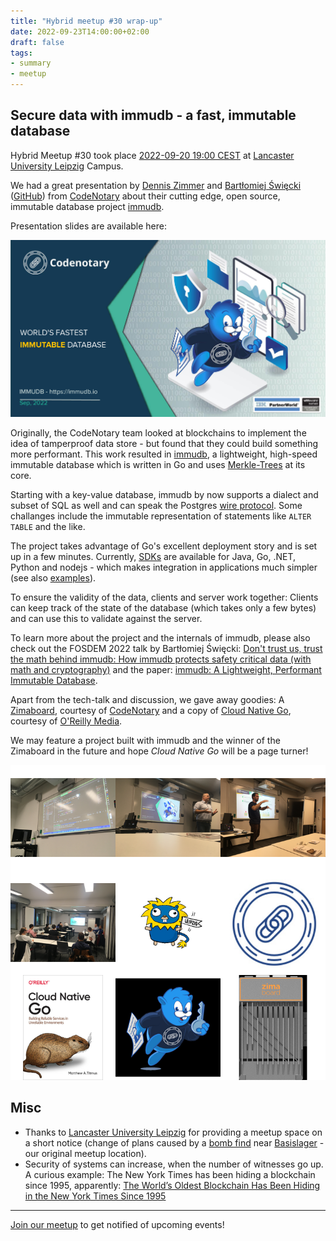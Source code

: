 ```yaml
---
title: "Hybrid meetup #30 wrap-up"
date: 2022-09-23T14:00:00+02:00
draft: false
tags:
- summary
- meetup
---
```


## Secure data with immudb - a fast, immutable database

Hybrid Meetup #30 took place [2022-09-20 19:00
CEST](https://www.meetup.com/leipzig-golang/events/286871365/) at [Lancaster
University Leipzig](https://www.lancasterleipzig.de/) Campus.

We had a great presentation by [Dennis
Zimmer](https://www.linkedin.com/in/denniszimmer) and [Bartłomiej
Święcki](https://www.linkedin.com/in/bswiecki/)
([GitHub](https://github.com/byo)) from [CodeNotary](https://codenotary.com/)
about their cutting edge, open source, immutable database project
[immudb](https://immudb.io/).

Presentation slides are available here:

[![](/downloads/codenotary-immudb_Sep-22_dz_1.pptx_cover.png)](https://golangleipzig.space/downloads/codenotary-immudb_Sep-22_dz_1.pptx.pdf)

Originally, the CodeNotary team looked at blockchains to implement the idea of
tamperproof data store - but found that they could build something more performant.
This work resulted in [immudb](https://immudb.io), a lightweight, high-speed
immutable database which is written in Go and uses
[Merkle-Trees](https://en.wikipedia.org/wiki/Merkle_tree) at its core.

Starting with a key-value database, immudb by now supports a dialect and subset
of SQL as well and can speak the Postgres [wire
protocol](https://www.postgresql.org/docs/current/protocol.html). Some
challanges include the immutable representation of statements like `ALTER
TABLE` and the like.

The project takes advantage of Go's excellent deployment story and is set up in
a few minutes. Currently, [SDKs](https://github.com/codenotary/immudb#how-to-integrate-immudb-in-your-application) are available for
Java, Go, .NET, Python and nodejs - which makes integration in applications
much simpler (see also
[examples](https://github.com/codenotary/immudb-client-examples)).

To ensure the validity of the data, clients and server work together: Clients
can keep track of the state of the database (which takes only a few bytes) and
can use this to validate against the server.

To learn more about the project and the internals of immudb, please also check
out the FOSDEM 2022 talk by Bartłomiej Święcki: [Don't trust us, trust the math
behind immudb: How immudb protects safety critical data (with math and
cryptography)](https://archive.fosdem.org/2022/schedule/event/safety_dont_trust_us_trust_the_math_behind_immudb/) and the paper: [immudb: A Lightweight, Performant Immutable
Database](http://codenotary.s3.amazonaws.com/Research-Paper-immudb-CodeNotary_v3.0.pdf).

Apart from the tech-talk and discussion, we gave away goodies: A
[Zimaboard](https://www.zimaboard.com/), courtesy of
[CodeNotary](https://codenotary.com/) and a copy of [Cloud Native
Go](https://learning.oreilly.com/library/view/cloud-native-go/9781492076322/),
courtesy of [O'Reilly Media](https://www.oreilly.com/pub/cpc/323592).

We may feature a project built with immudb and the winner of the Zimaboard in
the future and hope *Cloud Native Go* will be a page turner!

![](/images/meetup-30-tile.png)


## Misc

* Thanks to [Lancaster University Leipzig](https://www.lancasterleipzig.de/) for providing a meetup space on a short notice (change of plans
caused by a [bomb
find](http://web.archive.org/web/20220923115054/https://www.mdr.de/nachrichten/sachsen/leipzig/bombe-entschaerft-evakuierung-sperrkreis-polizei-100.html)
near [Basislager](https://www.basislager.co/) - our original meetup location).
* Security of systems can increase, when the number of witnesses go up. A
  curious example: The New York Times has been hiding a blockchain since 1995,
apparently: [The World’s Oldest Blockchain Has Been Hiding in the New York
Times Since
1995](https://www.vice.com/en/article/j5nzx4/what-was-the-first-blockchain)

----

[Join our meetup](https://www.meetup.com/Leipzig-Golang) to get notified of
upcoming events!


